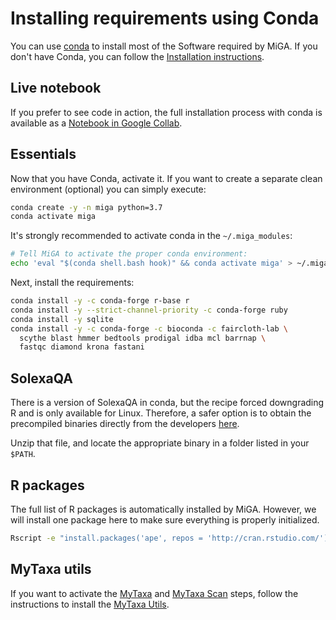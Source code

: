 # Installing requirements using Conda

You can use [conda](https://conda.io/) to install most of the Software required
by MiGA.
If you don't have Conda, you can follow the
[Installation instructions](https://conda.io/projects/conda/en/latest/user-guide/install/index.html).

## Live notebook

If you prefer to see code in action, the full installation process
with conda is available as a
[Notebook in Google Collab](https://colab.research.google.com/drive/1ybCCPbbZtJ41HC_1yNYed8Yf-q9CDY5a).

## Essentials

Now that you have Conda, activate it. If you want to create a separate clean
environment (optional) you can simply execute:

```bash
conda create -y -n miga python=3.7
conda activate miga
```

It's strongly recommended to activate conda in the `~/.miga_modules`:

```bash
# Tell MiGA to activate the proper conda environment:
echo 'eval "$(conda shell.bash hook)" && conda activate miga' > ~/.miga_modules
```

Next, install the requirements:

```bash
conda install -y -c conda-forge r-base r
conda install -y --strict-channel-priority -c conda-forge ruby
conda install -y sqlite
conda install -y -c conda-forge -c bioconda -c faircloth-lab \
  scythe blast hmmer bedtools prodigal idba mcl barrnap \
  fastqc diamond krona fastani
```

## SolexaQA

There is a version of SolexaQA in conda, but the recipe forced downgrading R and
is only available for Linux. Therefore, a safer option is to obtain the
precompiled binaries directly from the developers
[here](https://downloads.sourceforge.net/project/solexaqa/src/SolexaQA++_v3.1.7.1.zip).

Unzip that file, and locate the appropriate binary in a folder listed in your
`$PATH`.

## R packages

The full list of R packages is automatically installed by MiGA. However, we
will install one package here to make sure everything is properly initialized.

```bash
Rscript -e "install.packages('ape', repos = 'http://cran.rstudio.com/')"
```

## MyTaxa utils

If you want to activate the [MyTaxa](../part5/workflow.md#mytaxa) and
[MyTaxa Scan](../part5/workflow.md#mytaxa-scan) steps, follow the instructions
to install the [MyTaxa Utils](mytaxa.md).
